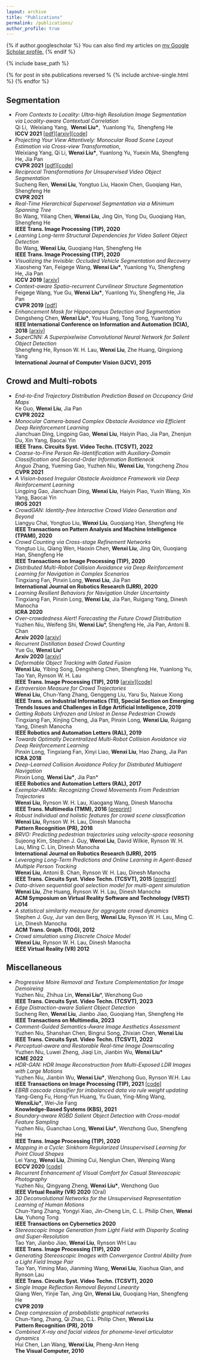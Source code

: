 ```yaml
---
layout: archive
title: "Publications"
permalink: /publications/
author_profile: true
---
```


{% if author.googlescholar %}
  You can also find my articles on <u><a href="{{author.googlescholar}}">my Google Scholar profile</a>.</u>
{% endif %}

{% include base_path %}

{% for post in site.publications reversed %
  {% include archive-single.html %}
{% endfor %}

## Segmentation 
* *From Contexts to Locality: Ultra-high Resolution Image Segmentation via Locality-aware Contextual Correlation* <br>Qi Li, Weixiang Yang, **Wenxi Liu\***, Yuanlong Yu, Shengfeng He <br>**ICCV 2021** [[pdf](https://openaccess.thecvf.com/content/ICCV2021/papers/Li_From_Contexts_to_Locality_Ultra-High_Resolution_Image_Segmentation_via_Locality-Aware_ICCV_2021_paper.pdf)][[arxiv](https://arxiv.org/abs/2109.02580)][[code](https://github.com/liqiokkk/FCtL)]
* *Projecting Your View Attentively: Monocular Road Scene Layout Estimation via Cross-view Transformation*, <br>Weixiang Yang, Qi Li, **Wenxi Liu\***, Yuanlong Yu, Yuexin Ma, Shengfeng He, Jia Pan<br>**CVPR 2021** [[pdf](https://openaccess.thecvf.com/content/CVPR2021/papers/Yang_Projecting_Your_View_Attentively_Monocular_Road_Scene_Layout_Estimation_via_CVPR_2021_paper.pdf)][[code](https://github.com/JonDoe-297/cross-view)]
* *Reciprocal Transformations for Unsupervised Video Object Segmentation* <br>Sucheng Ren, **Wenxi Liu**, Yongtuo Liu, Haoxin Chen, Guoqiang Han, Shengfeng He <br>**CVPR 2021**
* *Real-Time Hierarchical Supervoxel Segmentation via a Minimum Spanning Tree* <br>Bo Wang, Yiliang Chen, **Wenxi Liu**, Jing Qin, Yong Du, Guoqiang Han, Shengfeng He <br>**IEEE Trans. Image Processing (TIP), 2020**
* *Learning Long-term Structural Dependencies for Video Salient Object Detection*<br>Bo Wang, **Wenxi Liu**, Guoqiang Han, Shengfeng He <br>**IEEE Trans. Image Processing (TIP), 2020**
* *Visualizing the Invisible: Occluded Vehicle Segmentation and Recovery*<br>Xiaosheng Yan, Feigege Wang, **Wenxi Liu\***, Yuanlong Yu, Shengfeng He, Jia Pan <br>**ICCV 2019** [[arxiv](https://arxiv.org/abs/1907.09381)]
* *Context-aware Spatio-recurrent Curvilinear Structure Segmentation* <br>Feigege Wang, Yue Gu, **Wenxi Liu\***, Yuanlong Yu, Shengfeng He, Jia Pan <br>**CVPR 2019** [[pdf](http://openaccess.thecvf.com/content_CVPR_2019/papers/Wang_Context-Aware_Spatio-Recurrent_Curvilinear_Structure_Segmentation_CVPR_2019_paper.pdf)]
* *Enhancement Mask for Hippocampus Detection and Segmentation* <br>Dengsheng Chen, **Wenxi Liu\***, You Huang, Tong Tong, Yuanlong Yu <br>**IEEE International Conference on Information and Automation (ICIA), 2018** [[arxiv](https://arxiv.org/abs/1902.04244)]
* *SuperCNN: A Superpixelwise Convolutional Neural Network for Salient Object Detection* <br>Shengfeng He, Rynson W. H. Lau, **Wenxi Liu**, Zhe Huang, Qingxiong Yang <br>**International Journal of Computer Vision (IJCV), 2015**

## Crowd and Multi-robots
* *End-to-End Trajectory Distribution Prediction Based on Occupancy Grid Maps* <br>Ke Guo, **Wenxi Liu**, Jia Pan <br>**CVPR 2022**
* *Monocular Camera-based Complex Obstacle Avoidance via Efficient Deep Reinforcement Learning* <br>Jianchuan Ding, Lingping Gao, **Wenxi Liu**, Haiyin Piao, Jia Pan, Zhenjun Du, Xin Yang, Baocai Yin <br> **IEEE Trans. Circuits Syst. Video Techn. (TCSVT), 2022**
* *Coarse-to-Fine Person Re-Identification with Auxiliary-Domain Classification and Second-Order Information Bottleneck* <br>Anguo Zhang, Yueming Gao, Yuzhen Niu, **Wenxi Liu**, Yongcheng Zhou <br>**CVPR 2021**
* *A Vision-based Irregular Obstacle Avoidance Framework via Deep Reinforcement Learning* <br>Lingping Gao, Jianchuan Ding, **Wenxi Liu**, Haiyin Piao, Yuxin Wang, Xin Yang, Baocai Yin <br>**IROS 2021**
* *CrowdGAN: Identity-free Interactive Crowd Video Generation and Beyond* <br>Liangyu Chai, Yongtuo Liu, **Wenxi Liu**, Guoqiang Han, Shengfeng He  <br>**IEEE Transactions on Pattern Analysis and Machine Intelligence (TPAMI), 2020**
* *Crowd Counting via Cross-stage Refinement Networks* <br>Yongtuo Liu, Qiang Wen, Haoxin Chen, **Wenxi Liu**, Jing Qin, Guoqiang Han, Shengfeng He <br>**IEEE Transactions on Image Processing (TIP), 2020**
* *Distributed Multi-Robot Collision Avoidance via Deep Reinforcement Learning for Navigation in Complex Scenarios* <br>Tingxiang Fan, Pinxin Long, **Wenxi Liu**, Jia Pan <br>**International Journal on Robotics Research (IJRR), 2020**
* *Learning Resilient Behaviors for Navigation Under Uncertainty* <br>Tingxiang Fan, Pinxin Long, **Wenxi Liu**, Jia Pan, Ruigang Yang, Dinesh Manocha <br>**ICRA 2020**
* *Over-crowdedness Alert! Forecasting the Future Crowd Distribution* <br>Yuzhen Niu, Weifeng Shi, **Wenxi Liu***, Shengfeng He, Jia Pan, Antoni B. Chan<br>**Arxiv 2020** [[arxiv](https://arxiv.org/abs/2006.05127)]
* *Recurrent Distillation based Crowd Counting* <br>Yue Gu, **Wenxi Liu*** <br>**Arxiv 2020** [[arxiv](https://arxiv.org/abs/2006.07755)]
* *Deformable Object Tracking with Gated Fusion* <br>**Wenxi Liu**, Yibing Song, Dengsheng Chen, Shengfeng He, Yuanlong Yu, Tao Yan, Rynson W. H. Lau <br>**IEEE Trans. Image Processing (TIP), 2019** [[arxiv](https://arxiv.org/abs/1809.10417)][[code](https://github.com/magiratex34/deform_tracking)]
* *Extraversion Measure for Crowd Trajectories* <br>**Wenxi Liu**, Chun-Yang Zhang, Genggeng Liu, Yaru Su, Naixue Xiong <br>**IEEE Trans. on Industrial Informatics (TII), Special Section on Emerging Trends Issues and Challenges in Edge Artificial Intelligence, 2019** 
* *Getting Robots Unfrozen and Unlost in Dense Pedestrian Crowds* <br>Tingxiang Fan, Xinjing Cheng, Jia Pan, Pinxin Long, **Wenxi Liu**, Ruigang Yang, Dinesh Manocha <br>**IEEE Robotics and Automation Letters (RAL), 2019**
* *Towards Optimally Decentralized Multi-Robot Collision Avoidance via Deep Reinforcement Learning* <br>Pinxin Long, Tingxiang Fan, Xinyi Liao, **Wenxi Liu**, Hao Zhang, Jia Pan <br>**ICRA 2018**
* *Deep-Learned Collision Avoidance Policy for Distributed Multiagent Navigation* <br>Pinxin Long, **Wenxi Liu\***, Jia Pan\* <br>**IEEE Robotics and Automation Letters (RAL), 2017**
* *Exemplar-AMMs: Recognizing Crowd Movements From Pedestrian Trajectories* <br>**Wenxi Liu**, Rynson W. H. Lau, Xiaogang Wang, Dinesh Manocha <br>**IEEE Trans. Multimedia (TMM), 2016** [[preprint](http://www.cs.cityu.edu.hk/~rynson/papers/tmm16.pdf)]
* *Robust individual and holistic features for crowd scene classification* <br>**Wenxi Liu**, Rynson W. H. Lau, Dinesh Manocha <br>**Pattern Recognition (PR), 2016**
* *BRVO: Predicting pedestrian trajectories using velocity-space reasoning* <br>Sujeong Kim, Stephen J. Guy, **Wenxi Liu**, David Wilkie, Rynson W. H. Lau, Ming C. Lin, Dinesh Manocha <br>**International Journal on Robotics Research (IJRR), 2015**
* *Leveraging Long-Term Predictions and Online Learning in Agent-Based Multiple Person Tracking* <br>**Wenxi Liu**, Antoni B. Chan, Rynson W. H. Lau, Dinesh Manocha <br>**IEEE Trans. Circuits Syst. Video Techn. (TCSVT), 2015** [[preprint](http://www.cs.cityu.edu.hk/~rynson/papers/tcsvt15.pdf)]
* *Data-driven sequential goal selection model for multi-agent simulation* <br>**Wenxi Liu**, Zhe Huang, Rynson W. H. Lau, Dinesh Manocha <br>**ACM Symposium on Virtual Reality Software and Technology (VRST) 2014**
* *A statistical similarity measure for aggregate crowd dynamics* <br>Stephen J. Guy, Jur van den Berg, **Wenxi Liu**, Rynson W. H. Lau, Ming C. Lin, Dinesh Manocha <br>**ACM Trans. Graph. (TOG), 2012**
* *Crowd simulation using Discrete Choice Model* <br>**Wenxi Liu**, Rynson W. H. Lau, Dinesh Manocha <br>**IEEE Virtual Reality (VR) 2012**


## Miscellaneous
* *Progressive Moire Removal and Texture Complementation for Image Demoireing* <br>Yuzhen Niu, Zhihua Lin, **Wenxi Liu***, Wenzhong Guo<br>**IEEE Trans. Circuits Syst. Video Techn. (TCSVT), 2023**
* *Edge Distraction-aware Salient Object Detection* <br>Sucheng Ren, **Wenxi Liu**, Jianbo Jiao, Guoqiang Han, Shengfeng He<br> **IEEE Transactions on Multimedia, 2023**
* *Comment-Guided Semantics-Aware Image Aesthetics Assessment* <br>Yuzhen Niu, Shanshan Chen, Bingrui Song, Zhixian Chen, **Wenxi Liu** <br> **IEEE Trans. Circuits Syst. Video Techn. (TCSVT), 2022**
* *Perceptual-aware and Restorable Real-time Image Downscaling* <br>Yuzhen Niu, Luwei Zheng, Jiaqi Lin, Jianbin Wu, **Wenxi Liu\*** <br>**ICME 2022**
* *HDR-GAN: HDR Image Reconstruction from Multi-Exposed LDR Images with Large Motions* <br>Yuzhen Niu, Jianbin Wu, **Wenxi Liu\***, Wenzhong Guo, Rynson W.H. Lau <br>**IEEE Transactions on Image Processing (TIP), 2021** [[code](https://github.com/nonu116/HDR-GAN)]
* *EBRB cascade classifier for imbalanced data via rule weight updating* <br>Yang-Geng Fu, Hong-Yun Huang, Yu Guan, Ying-Ming Wang, **WenxiLiu\***, Wei-Jie Fang <br>**Knowledge-Based Systems (KBS), 2021**
* *Boundary-aware RGBD Salient Object Detection with Cross-modal Feature Sampling* <br>Yuzhen Niu, Guanchao Long, **Wenxi Liu\***, Wenzhong Guo, Shengfeng He <br>**IEEE Trans. Image Processing (TIP), 2020**
* *Mapping in a Cycle: Sinkhorn Regularized Unsupervised Learning for Point Cloud Shapes* <br>Lei Yang, **Wenxi Liu**, Zhiming Cui, Nenglun Chen, Wenping Wang <br>**ECCV 2020** [[code](https://github.com/LeiYangJustin/Map-in-a-Cycle)]
* *Recurrent Enhancement of Visual Comfort for Casual Stereoscopic Photography* <br>Yuzhen Niu, Qingyang Zheng, **Wenxi Liu\***, Wenzhong Guo <br>**IEEE Virtual Reality (VR) 2020** (Oral) 
* *3D Deconvolutional Networks for the Unsupervised Representation Learning of Human Motions* <br>Chun-Yang Zhang, Yongyi Xiao, Jin-Cheng Lin, C. L. Philip Chen, **Wenxi Liu**, Yuhong Tong <br>**IEEE Transactions on Cybernetics 2020**
* *Stereoscopic Image Generation from Light Field with Disparity Scaling and Super-Resolution* <br>Tao Yan, Jianbo Jiao, **Wenxi Liu**, Rynson WH Lau <br>**IEEE Trans. Image Processing (TIP), 2020**
* *Generating Stereoscopic Images with Convergence Control Ability from a Light Field Image Pair* <br>Tao Yan, Yiming Mao, Jianming Wang, **Wenxi Liu**, Xiaohua Qian, and Rynson Lau <br>**IEEE Trans. Circuits Syst. Video Techn. (TCSVT), 2020**
* *Single Image Reflection Removal Beyond Linearity* <br>Qiang Wen, Yinjie Tan, Jing Qin, **Wenxi Liu**, Guoqiang Han, Shengfeng He <br>**CVPR 2019**
* *Deep compression of probabilistic graphical networks* <br> Chun-Yang, Zhang, Qi Zhao, C.L. Philip Chen, **Wenxi Liu** <br>**Pattern Recognition (PR), 2019**
* *Combined X-ray and facial videos for phoneme-level articulator dynamics* <br>Hui Chen, Lan Wang, **Wenxi Liu**, Pheng-Ann Heng <br>**The Visual Computer, 2010**

